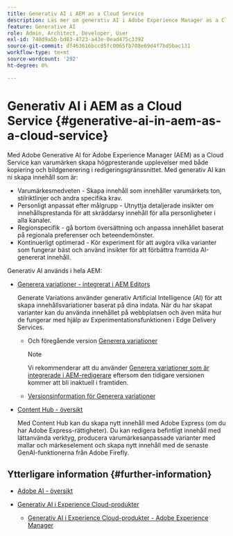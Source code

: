 ```yaml
---
title: Generativ AI i AEM as a Cloud Service
description: Läs mer om generativ AI i Adobe Experience Manager as a Cloud Service
feature: Generative AI
role: Admin, Architect, Developer, User
exl-id: 740d9a5b-bd83-4723-a43e-0ead475c3392
source-git-commit: df463616bcc85fc0065fb708e69d4f7bd5bac131
workflow-type: tm+mt
source-wordcount: '292'
ht-degree: 0%

---
```


# Generativ AI i AEM as a Cloud Service {#generative-ai-in-aem-as-a-cloud-service}

Med Adobe Generative AI for Adobe Experience Manager (AEM) as a Cloud Service kan varumärken skapa högpresterande upplevelser med både kopiering och bildgenerering i redigeringsgränssnittet. Med generativ AI kan ni skapa innehåll som är:

* Varumärkesmedveten - Skapa innehåll som innehåller varumärkets ton, stilriktlinjer och andra specifika krav.
* Personligt anpassat efter målgrupp - Utnyttja detaljerade insikter om innehållsprestanda för att skräddarsy innehåll för alla personligheter i alla kanaler.
* Regionspecifik - gå bortom översättning och anpassa innehållet baserat på regionala preferenser och beteendemönster.
* Kontinuerligt optimerad - Kör experiment för att avgöra vilka varianter som fungerar bäst och använd insikter för att förbättra framtida AI-genererat innehåll.

Generativ AI används i hela AEM:

* [Generera variationer - integrerat i AEM Editors](/help/generative-ai/generate-variations-integrated-editor.md)

  Generate Variations använder generativ Artificial Intelligence (AI) för att skapa innehållsvariationer baserat på dina indata. När du har skapat varianter kan du använda innehållet på webbplatsen och även mäta hur de fungerar med hjälp av Experimentationsfunktionen i Edge Delivery Services.

   * Och föregående version [Generera variationer](/help/generative-ai/generate-variations.md)

     >[!NOTE]
     >
     >Vi rekommenderar att du använder [Generera variationer som är integrerade i AEM-redigerare](/help/generative-ai/generate-variations-integrated-editor.md) eftersom den tidigare versionen kommer att bli inaktuell i framtiden.

   * [Versionsinformation för Generera variationer](/help/generative-ai/release-notes-generate-variations.md)

* [Content Hub - översikt](/help/assets/product-overview.md)

  Med Content Hub kan du skapa nytt innehåll med Adobe Express (om du har Adobe Express-rättigheter). Du kan redigera befintligt innehåll med lättanvända verktyg, producera varumärkesanpassade varianter med mallar och märkeselement och skapa nytt innehåll med de senaste GenAI-funktionerna från Adobe Firefly.

<!-- 
  * [AI Assistant in Adobe Experience Manager](/help/implementing/cloud-manager/aem-ai-assistant.md)
-->

## Ytterligare information {#further-information}

* [Adobe AI - översikt](https://www.adobe.com/ai/overview.html)

* [Generativ AI i Experience Cloud-produkter](https://experienceleague.adobe.com/sv/docs/core-services/interface/features/generative-ai)

   * [Generativ AI i Experience Cloud-produkter - Adobe Experience Manager](https://experienceleague.adobe.com/sv/docs/core-services/interface/features/generative-ai#aem)
